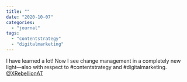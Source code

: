 ```yaml
---
title: ""
date: "2020-10-07"
categories: 
  - "journal"
tags: 
  - "contentstrategy"
  - "digitalmarketing"
---
```


I have learned a lot! Now I see change management in a completely new light—also with respect to #contentstrategy and #digitalmarketing. [@XRebellionAT](https://twitter.com/XRebellionAT?ref_src=twsrc%5Etfw%7Ctwcamp%5Etweetembed%7Ctwterm%5E1313588269691678732%7Ctwgr%5Eshare_3&ref_url=https%3A%2F%2Fwittenbrink.net%2F%3Fp%3D11162 "Extinction Rebellion Austria (@XRebellionAT) / Twitter")
